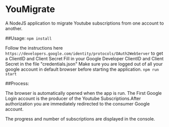 # YouMigrate
A NodeJS application to migrate Youtube subscriptions from one account to another.

##Usage:
`npm install`

Follow the instructions here `https://developers.google.com/identity/protocols/OAuth2WebServer` to get a ClientID and Client Secret
Fill in your Google Developer ClientID and Client Secret in the file "credentials.json"
 Make sure you are logged out of all your google account in default browser before starting the application.
`npm run start`

##Process:

The browser is automatically opened when the app is run.
The First Google Login account is the producer of the Youtube Subscriptions.After authorization you are immediately redirected to the consumer Google account.

The progress and number of subscriptions are displayed in the console.
